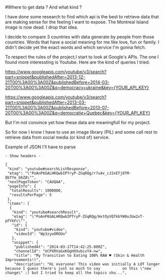 #Where to get data ? And what kind ?

I have done some research to find which api is the best to retrieve data that are making sense for the feeling I want to expose. The Montreal Island image is now dead. I drop that idea.

I decide to compare 3 countries with data generate by people from those countries. Words that have a social meaning for me like love, fun or family.
I didn't decide yet the exact words and which service I'm gonna fetch.

To respect the rules of the project,I start to look at Google's APIs. The one I found more interessting is  Youtube. Here are the kind of queries I tried.

https://www.googleapis.com/youtube/v3/search?part=snippet&publishedAfter=2013-12-21T00%3A00%3A00Z&publishedBefore=2014-03-20T00%3A00%3A00Z&q=democracy+ukraine&key={YOUR_API_KEY}

https://www.googleapis.com/youtube/v3/search?part=snippet&publishedAfter=2013-03-21T00%3A00%3A00Z&publishedBefore=2013-07-20T00%3A00%3A00Z&q=democratie+Quebec&key={YOUR_API_KEY}

But I'm not convince yet how these data are meaningfull for my project.

So for now I know I have to use an image library (PIL) and some call rest to retrieve data from social media (or kind of)  service.

Example of JSON I'll have to parse

    - Show headers -
      
    {
     "kind": "youtube#searchListResponse",
     "etag": "\"PoAnP6GALHRQwbIPTryP-ZGqRQg/r7u4v_cJ2xETj8TM-QbTYe_b6ZA\"",
     "nextPageToken": "CAUQAA",
     "pageInfo": {
      "totalResults": 1000000,
      "resultsPerPage": 5
     },
     "items": [
      {
       "kind": "youtube#searchResult",
       "etag": "\"PoAnP6GALHRQwbIPTryP-ZGqRQg/HxtOyVQ7kbYW9oJUw2xT-pFYkFc\"",
       "id": {
        "kind": "youtube#video",
        "videoId": "Wp3zyoOROUo"
       },
       "snippet": {
        "publishedAt": "2014-03-17T14:42:25.000Z",
        "channelId": "UCPXRVaGxKOgHXXubivY4-nw",
        "title": "My Transition to Eating 100% RAW ♥ (Skin & Health Improvements!)",
        "description": "Hi everyone! This video was initially A LOT longer because I guess there's just so much to say          on this \"new change\" :) but I tried to keep all the topics sho...",

